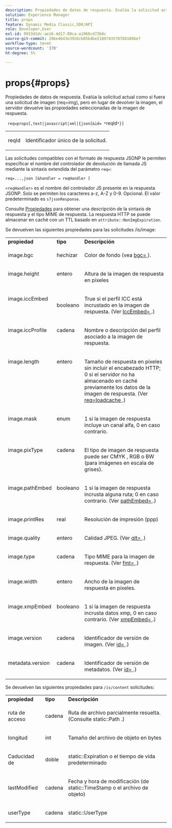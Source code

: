 ```yaml
---
description: Propiedades de datos de respuesta. Evalúa la solicitud actual como si fuera una solicitud de imagen (req=img), pero en lugar de devolver la imagen, el servidor devuelve las propiedades seleccionadas de la imagen de respuesta.
solution: Experience Manager
title: props
feature: Dynamic Media Classic,SDK/API
role: Developer,User
exl-id: 9933d1dc-ae16-4d17-80ca-a1068cd73b0c
source-git-commit: 206e4643e3926cb85b4be2189743578f88180be7
workflow-type: tm+mt
source-wordcount: '370'
ht-degree: 5%

---
```


# props{#props}

Propiedades de datos de respuesta. Evalúa la solicitud actual como si fuera una solicitud de imagen (req=img), pero en lugar de devolver la imagen, el servidor devuelve las propiedades seleccionadas de la imagen de respuesta.

` req=props[,text|javascript|xml|{json[&id= *`reqId`*}]`

<table id="simpletable_A9FCC880171B4A9DBAE28413AFDF75F7"> 
 <tr class="strow"> 
  <td class="stentry"> <p> <span class="codeph"> <span class="varname"> reqId </span> </span> </p> </td> 
  <td class="stentry"> <p>Identificador único de la solicitud. </p> </td> 
 </tr> 
</table>

Las solicitudes compatibles con el formato de respuesta JSONP le permiten especificar el nombre del controlador de devolución de llamada JS mediante la sintaxis extendida del parámetro `req=`:

`req=...,json [&handler = reqHandler ]`

`<reqHandler>` es el nombre del controlador JS presente en la respuesta JSONP. Solo se permiten los caracteres a-z, A-Z y 0-9. Opcional. El valor predeterminado es `s7jsonResponse`.

Consulte [Propiedades](../../../../../../is-api/http-ref/image-serving-api-ref/c-http-protocol-reference/c-response-data/c-properties/c-properties.md#concept-49c609fd6de942cab422ee412353c9d9) para obtener una descripción de la sintaxis de respuesta y el tipo MIME de respuesta. La respuesta HTTP se puede almacenar en caché con un TTL basado en `attribute::NonImgExpiration`.

Se devuelven las siguientes propiedades para las solicitudes /is/image:

<table id="table_9665612ED7D24C07AAF75D953C0FEB36"> 
 <tbody> 
  <tr> 
   <td> <b> propiedad</b> </td> 
   <td> <b> tipo</b> </td> 
   <td> <b> Descripción</b> </td> 
  </tr> 
  <tr valign="top"> 
   <td> <p> <span class="codeph"> image.bgc </span> </p> </td> 
   <td> <p> hechizar </p> </td> 
   <td> <p> Color de fondo (vea <span class="codeph"> <a href="../../../../../../is-api/http-ref/image-serving-api-ref/c-http-protocol-reference/c-command-reference/r-bgc.md#reference-53376175f617446fbe5c69120f834b88" type="reference" format="dita" scope="local"> bgc= </a> </span>). </p> </td> 
  </tr> 
  <tr valign="top"> 
   <td valign="top"> <p> <span class="codeph"> image.height </span> </p> </td> 
   <td> <p> entero </p> </td> 
   <td> <p> Altura de la imagen de respuesta en píxeles </p> </td> 
  </tr> 
  <tr> 
   <td valign="top"> <p> <span class="codeph"> image.iccEmbed </span> </p> </td> 
   <td> <p> booleano </p> </td> 
   <td> <p> True si el perfil ICC está incrustado en la imagen de respuesta. (Ver <span class="codeph"> <a href="../../../../../../is-api/http-ref/image-serving-api-ref/c-http-protocol-reference/c-command-reference/r-iccembed.md#reference-e3b774fb322046a2a6dde3a7bab5583e" type="reference" format="dita" scope="local"> IccEmbed= </a> </span>.) </p> </td> 
  </tr> 
  <tr valign="top"> 
   <td> <p> <span class="codeph"> image.iccProfile </span> </p> </td> 
   <td> <p> cadena </p> </td> 
   <td> <p> Nombre o descripción del perfil asociado a la imagen de respuesta. </p> </td> 
  </tr> 
  <tr valign="top"> 
   <td> <p> <span class="codeph"> image.length </span> </p> </td> 
   <td> <p> entero </p> </td> 
   <td> <p> Tamaño de respuesta en píxeles sin incluir el encabezado HTTP; 0 si el servidor no ha almacenado en caché previamente los datos de la imagen de respuesta. (Ver <span class="codeph"> <a href="../../../../../../is-api/http-ref/image-serving-api-ref/c-http-protocol-reference/c-command-reference/r-req/r-req.md#reference-907cdb4a97034db7ad94695f25552e76" type="reference" format="dita" scope="local"> req=loadcache </a> </span>.) </p> </td> 
  </tr> 
  <tr valign="top"> 
   <td> <p> <span class="codeph"> image.mask </span> </p> </td> 
   <td> <p> enum </p> </td> 
   <td> <p> 1 si la imagen de respuesta incluye un canal alfa, 0 en caso contrario. </p> </td> 
  </tr> 
  <tr valign="top"> 
   <td> <p> <span class="codeph"> image.pixType </span> </p> </td> 
   <td> <p> cadena </p> </td> 
   <td> <p> El tipo de imagen de respuesta puede ser <span class="codeph"> CMYK </span>, <span class="codeph"> RGB </span> o <span class="codeph"> BW </span> (para imágenes en escala de grises). </p> </td> 
  </tr> 
  <tr valign="top"> 
   <td> <p> <span class="codeph"> image.pathEmbed </span> </p> </td> 
   <td> <p> booleano </p> </td> 
   <td> <p> 1 si la imagen de respuesta incrusta alguna ruta; 0 en caso contrario. (Ver <span class="codeph"> <a href="../../../../../../is-api/http-ref/image-serving-api-ref/c-http-protocol-reference/c-command-reference/r-pathembed.md#reference-9ccf0771d6634cf68c1c9c33cd428301" type="reference" format="dita" scope="local"> pathEmbed= </a> </span>.) </p> </td> 
  </tr> 
  <tr valign="top"> 
   <td> <p> <span class="codeph"> image.printRes </span> </p> </td> 
   <td> <p> real </p> </td> 
   <td> <p> Resolución de impresión (ppp) </p> </td> 
  </tr> 
  <tr valign="top"> 
   <td> <p> <span class="codeph"> image.quality </span> </p> </td> 
   <td> <p> entero </p> </td> 
   <td> <p> Calidad JPEG. (Ver <span class="codeph"> <a href="../../../../../../is-api/http-ref/image-serving-api-ref/c-http-protocol-reference/c-command-reference/r-is-http-qlt.md#reference-f69ed0758c784b0385d979820546d352" type="reference" format="dita" scope="local"> qlt= </a> </span>.) </p> </td> 
  </tr> 
  <tr valign="top"> 
   <td> <p> <span class="codeph"> image.type </span> </p> </td> 
   <td> <p> cadena </p> </td> 
   <td> <p> Tipo MIME para la imagen de respuesta. (Ver <span class="codeph"> <a href="../../../../../../is-api/http-ref/image-serving-api-ref/c-http-protocol-reference/c-command-reference/r-is-http-fmt.md#reference-cdf10043423b45ba9fe15157fb3ae37a" type="reference" format="dita" scope="local"> fmt= </a> </span>.) </p> </td> 
  </tr> 
  <tr valign="top"> 
   <td> <p> <span class="codeph"> image.width </span> </p> </td> 
   <td> <p> entero </p> </td> 
   <td> <p> Ancho de la imagen de respuesta en píxeles. </p> </td> 
  </tr> 
  <tr valign="top"> 
   <td> <p> <span class="codeph"> image.xmpEmbed </span> </p> </td> 
   <td> <p> booleano </p> </td> 
   <td> <p> 1 si la imagen de respuesta incrusta datos xmp, 0 en caso contrario. (Ver <span class="codeph"> <a href="../../../../../../is-api/http-ref/image-serving-api-ref/c-http-protocol-reference/c-command-reference/r-xmpembed.md#reference-46ecf40a40a0442fa62de3a85dcb03e8" type="reference" format="dita" scope="local"> xmpEmbed= </a> </span>.) </p> </td> 
  </tr> 
  <tr valign="top"> 
   <td> <p> <span class="codeph"> image.version </span> </p> </td> 
   <td> <p> cadena </p> </td> 
   <td> <p> Identificador de versión de imagen. (Ver <span class="codeph"> <a href="../../../../../../is-api/http-ref/image-serving-api-ref/c-http-protocol-reference/c-command-reference/r-id.md#reference-60661184deb3420998779724244fcfa0" type="reference" format="dita" scope="local"> id= </a> </span>.) </p> </td> 
  </tr> 
  <tr valign="top"> 
   <td> <p> <span class="codeph"> metadata.version </span> </p> </td> 
   <td> <p> cadena </p> </td> 
   <td> <p> Identificador de versión de metadatos. (Ver <span class="codeph"> <a href="../../../../../../is-api/http-ref/image-serving-api-ref/c-http-protocol-reference/c-command-reference/r-id.md#reference-60661184deb3420998779724244fcfa0" type="reference" format="dita" scope="local"> id= </a> </span>.) </p> </td> 
  </tr> 
 </tbody> 
</table>

Se devuelven las siguientes propiedades para `/is/content` solicitudes:

<table id="table_B66360C475CE495D9701AB526E758873"> 
 <tbody> 
  <tr> 
   <td> <b> propiedad</b> </td> 
   <td> <b> tipo</b> </td> 
   <td> <b> Descripción</b> </td> 
  </tr> 
  <tr> 
   <td> <p> <span class="codeph"> ruta de acceso </span> </p> </td> 
   <td> <p> cadena </p> </td> 
   <td> <p>Ruta de archivo parcialmente resuelta. (Consulte <span class="codeph"> static::Path </span>.) </p> </td> 
  </tr> 
  <tr> 
   <td> <p> <span class="codeph"> longitud </span> </p> </td> 
   <td> <p> int </p> </td> 
   <td> <p> Tamaño del archivo de objeto en bytes </p> </td> 
  </tr> 
  <tr> 
   <td> <p> Caducidad de <span class="codeph"> </span> </p> </td> 
   <td> <p> doble </p> </td> 
   <td> <p> <span class="codeph"> static::Expiration </span> o el tiempo de vida predeterminado </p> </td> 
  </tr> 
  <tr> 
   <td> <p> <span class="codeph"> lastModified </span> </p> </td> 
   <td> <p> cadena </p> </td> 
   <td> <p> Fecha y hora de modificación (de <span class="codeph"> static::TimeStamp </span> o el archivo de objeto) </p> </td> 
  </tr> 
  <tr> 
   <td> <p> <span class="codeph"> userType </span> </p> </td> 
   <td> <p> cadena </p> </td> 
   <td> <p> <span class="codeph"> static::UserType </span> </p> </td> 
  </tr> 
 </tbody> 
</table>
